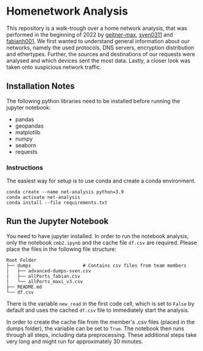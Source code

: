 # Homenetwork Analysis

This repository is a walk-trough over a home network analysis, that was performed in the beginning of 2022 by [geitner-max](https://github.com/geitner-max), [sven0311](https://github.com/sven0311) and [fabianh001](https://github.com/fabianh001).
We first wanted to understand general information about our networks, namely the used protocols, DNS servers, encryption distribution and ethertypes. Further, the sources and destinations of our requests were analysed and which devices sent the most data. Lastly, a closer look was taken onto suspicious network traffic.

## Installation Notes 

The following python libraries need to be installed before running the jupyter notebook:
- pandas
- geopandas
- matplotlib
- numpy
- seaborn
- requests

### Instructions
The easiest way for setup is to use conda and create a conda environment.

```
conda create --name net-analysis python=3.9
conda activate net-analysis
conda install --file requirements.txt
```

## Run the Jupyter Notebook

You need to have jupyter installed.
In order to run the notebook analysis, only the notebook `cmb2.ipynb` and the cache file `df.csv` are required. Please place the files in the following file structure:

```
Root Folder
├── dumps                   # Contains csv files from team members
|   ├── advanced-dumps-sven.csv
|   ├── allPorts_fabian.csv
|   └── allPorts_maxi_v3.csv
├── README.md
└── df.csv
```



There is the variable `new_read` in the first code cell, which is set to `False` by default and uses the cached `df.csv` file to immediately start the analysis. 

In order to create the cache file from the member's .csv files (placed in the dumps folder), the variable can be set to `True`. The notebook then runs through all steps, including data preprocessing. These additional steps take very long and might run for approximately 30 minutes.
